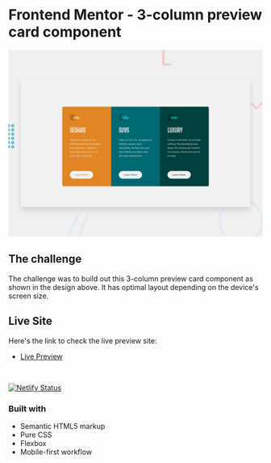 # Frontend Mentor - 3-column preview card component

![Design preview for the 3-column preview card component coding challenge](./design/desktop-preview.jpg)

## The challenge

The challenge was to build out this 3-column preview card component as shown in the design above. It has optimal layout depending on the device's screen size.

## Live Site

Here's the link to check the live preview site:

- [Live Preview](https://3-column-card-01.netlify.app/) 
<br>

[![Netlify Status](https://api.netlify.com/api/v1/badges/b52a7d1d-c151-41a4-ac30-1a9434325d4a/deploy-status)](https://app.netlify.com/sites/3-column-card-01/deploys)

### Built with

- Semantic HTML5 markup
- Pure CSS
- Flexbox
- Mobile-first workflow
